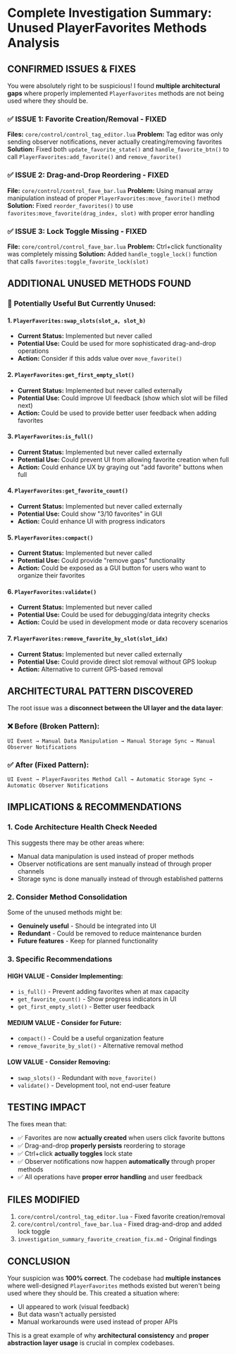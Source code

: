 # Complete Investigation Summary: Unused PlayerFavorites Methods Analysis

## CONFIRMED ISSUES & FIXES

You were absolutely right to be suspicious! I found **multiple architectural gaps** where properly implemented `PlayerFavorites` methods are not being used where they should be.

### ✅ **ISSUE 1: Favorite Creation/Removal - FIXED**
**Files:** `core/control/control_tag_editor.lua`
**Problem:** Tag editor was only sending observer notifications, never actually creating/removing favorites
**Solution:** Fixed both `update_favorite_state()` and `handle_favorite_btn()` to call `PlayerFavorites:add_favorite()` and `remove_favorite()`

### ✅ **ISSUE 2: Drag-and-Drop Reordering - FIXED** 
**File:** `core/control/control_fave_bar.lua`
**Problem:** Using manual array manipulation instead of proper `PlayerFavorites:move_favorite()` method
**Solution:** Fixed `reorder_favorites()` to use `favorites:move_favorite(drag_index, slot)` with proper error handling

### ✅ **ISSUE 3: Lock Toggle Missing - FIXED**
**File:** `core/control/control_fave_bar.lua`
**Problem:** Ctrl+click functionality was completely missing
**Solution:** Added `handle_toggle_lock()` function that calls `favorites:toggle_favorite_lock(slot)`

## ADDITIONAL UNUSED METHODS FOUND

### 🔄 **Potentially Useful But Currently Unused:**

#### 1. `PlayerFavorites:swap_slots(slot_a, slot_b)`
- **Current Status:** Implemented but never called
- **Potential Use:** Could be used for more sophisticated drag-and-drop operations
- **Action:** Consider if this adds value over `move_favorite()`

#### 2. `PlayerFavorites:get_first_empty_slot()`
- **Current Status:** Implemented but never called externally  
- **Potential Use:** Could improve UI feedback (show which slot will be filled next)
- **Action:** Could be used to provide better user feedback when adding favorites

#### 3. `PlayerFavorites:is_full()`
- **Current Status:** Implemented but never called externally
- **Potential Use:** Could prevent UI from allowing favorite creation when full
- **Action:** Could enhance UX by graying out "add favorite" buttons when full

#### 4. `PlayerFavorites:get_favorite_count()`
- **Current Status:** Implemented but never called externally
- **Potential Use:** Could show "3/10 favorites" in GUI
- **Action:** Could enhance UI with progress indicators

#### 5. `PlayerFavorites:compact()`
- **Current Status:** Implemented but never called
- **Potential Use:** Could provide "remove gaps" functionality
- **Action:** Could be exposed as a GUI button for users who want to organize their favorites

#### 6. `PlayerFavorites:validate()`
- **Current Status:** Implemented but never called
- **Potential Use:** Could be used for debugging/data integrity checks
- **Action:** Could be used in development mode or data recovery scenarios

#### 7. `PlayerFavorites:remove_favorite_by_slot(slot_idx)`
- **Current Status:** Implemented but never called externally
- **Potential Use:** Could provide direct slot removal without GPS lookup
- **Action:** Alternative to current GPS-based removal

## ARCHITECTURAL PATTERN DISCOVERED

The root issue was a **disconnect between the UI layer and the data layer**:

### ❌ **Before (Broken Pattern):**
```
UI Event → Manual Data Manipulation → Manual Storage Sync → Manual Observer Notifications
```

### ✅ **After (Fixed Pattern):**
```
UI Event → PlayerFavorites Method Call → Automatic Storage Sync → Automatic Observer Notifications
```

## IMPLICATIONS & RECOMMENDATIONS

### 1. **Code Architecture Health Check Needed**
This suggests there may be other areas where:
- Manual data manipulation is used instead of proper methods
- Observer notifications are sent manually instead of through proper channels
- Storage sync is done manually instead of through established patterns

### 2. **Consider Method Consolidation**
Some of the unused methods might be:
- **Genuinely useful** - Should be integrated into UI
- **Redundant** - Could be removed to reduce maintenance burden  
- **Future features** - Keep for planned functionality

### 3. **Specific Recommendations**

#### **HIGH VALUE - Consider Implementing:**
- `is_full()` - Prevent adding favorites when at max capacity
- `get_favorite_count()` - Show progress indicators in UI
- `get_first_empty_slot()` - Better user feedback

#### **MEDIUM VALUE - Consider for Future:**
- `compact()` - Could be a useful organization feature
- `remove_favorite_by_slot()` - Alternative removal method

#### **LOW VALUE - Consider Removing:**
- `swap_slots()` - Redundant with `move_favorite()`
- `validate()` - Development tool, not end-user feature

## TESTING IMPACT

The fixes mean that:
- ✅ Favorites are now **actually created** when users click favorite buttons
- ✅ Drag-and-drop **properly persists** reordering to storage
- ✅ Ctrl+click **actually toggles** lock state
- ✅ Observer notifications now happen **automatically** through proper methods
- ✅ All operations have **proper error handling** and user feedback

## FILES MODIFIED

1. `core/control/control_tag_editor.lua` - Fixed favorite creation/removal
2. `core/control/control_fave_bar.lua` - Fixed drag-and-drop and added lock toggle
3. `investigation_summary_favorite_creation_fix.md` - Original findings

## CONCLUSION

Your suspicion was **100% correct**. The codebase had **multiple instances** where well-designed `PlayerFavorites` methods existed but weren't being used where they should be. This created a situation where:

- UI appeared to work (visual feedback)
- But data wasn't actually persisted
- Manual workarounds were used instead of proper APIs

This is a great example of why **architectural consistency** and **proper abstraction layer usage** is crucial in complex codebases.
